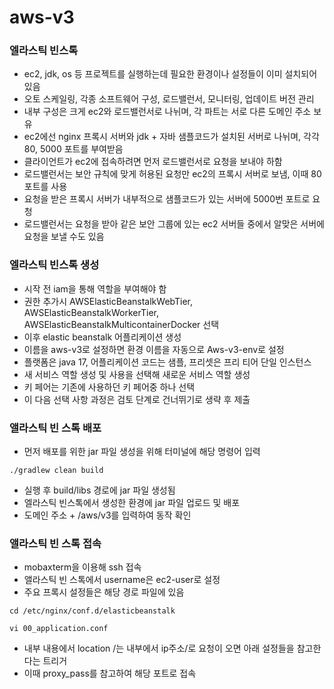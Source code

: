 # aws-v3

### 엘라스틱 빈스톡
- ec2, jdk, os 등 프로젝트를 실행하는데 필요한 환경이나 설정들이 이미 설치되어 있음
- 오토 스케일링, 각종 소프트웨어 구성, 로드밸런서, 모니터링, 업데이트 버전 관리
- 내부 구성은 크게 ec2와 로드밸런서로 나뉘며, 각 파트는 서로 다른 도메인 주소 보유
- ec2에선 nginx 프록시 서버와 jdk + 자바 샘플코드가 설치된 서버로 나뉘며, 각각 80, 5000 포트를 부여받음
- 클라이언트가 ec2에 접속하려면 먼저 로드밸런서로 요청을 보내야 하함
- 로드밸런서는 보안 규칙에 맞게 허용된 요청만 ec2의 프록시 서버로 보냄, 이때 80 포트를 사용
- 요청을 받은 프록시 서버가 내부적으로 샘플코드가 있는 서버에 5000번 포트로 요청
- 로드밸런서는 요청을 받아 같은 보안 그룹에 있는 ec2 서버들 중에서 알맞은 서버에 요청을 보낼 수도 있음

### 엘라스틱 빈스톡 생성
- 시작 전 iam을 통해 역할을 부여해야 함
- 권한 추가시 AWSElasticBeanstalkWebTier, AWSElasticBeanstalkWorkerTier, AWSElasticBeanstalkMulticontainerDocker 선택
- 이후 elastic beanstalk 어플리케이션 생성
- 이름을 aws-v3로 설정하면 환경 이름을 자동으로 Aws-v3-env로 설정
- 플랫폼은 java 17, 어플리케이션 코드는 샘플, 프리셋은 프리 티어 단일 인스턴스
- 새 서비스 역할 생성 및 사용을 선택해 새로운 서비스 역할 생성
- 키 페어는 기존에 사용하던 키 페어중 하나 선택
- 이 다음 선택 사항 과정은 검토 단계로 건너뛰기로 생략 후 제출

### 앨라스틱 빈 스톡 배포
- 먼저 배포를 위한 jar 파일 생성을 위해 터미널에 해당 명령어 입력 
```shell
./gradlew clean build
```
- 실행 후 build/libs 경로에 jar 파일 생성됨
- 엘라스틱 빈스톡에서 생성한 환경에 jar 파일 업로드 및 배포
- 도메인 주소 + /aws/v3를 입력하여 동작 확인

### 앨라스틱 빈 스톡 접속
- mobaxterm을 이용해 ssh 접속
- 앨라스틱 빈 스톡에서 username은 ec2-user로 설정
- 주요 프록시 설정들은 해당 경로 파일에 있음
```shell
cd /etc/nginx/conf.d/elasticbeanstalk

vi 00_application.conf
```
- 내부 내용에서 location /는 내부에서 ip주소/로 요청이 오면 아래 설정들을 참고한다는 트리거
- 이때 proxy_pass를 참고하여 해당 포트로 접속
